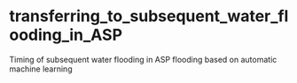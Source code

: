 # transferring_to_subsequent_water_flooding_in_ASP
Timing of subsequent water flooding in ASP flooding based on automatic machine learning
